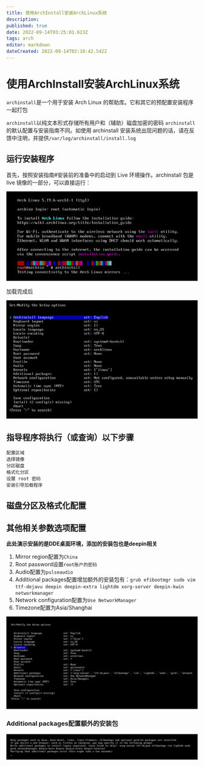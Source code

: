 ```yaml
---
title: 使用ArchInstall安装ArchLinux系统
description: 
published: true
date: 2022-09-14T03:25:01.623Z
tags: arch
editor: markdown
dateCreated: 2022-09-14T02:18:42.542Z
---
```


# 使用ArchInstall安装ArchLinux系统
`archinstall`是一个用于安装 Arch Linux 的帮助库。它和其它的预配置安装程序一起打包

`archinstall`以纯文本形式存储所有用户和（辅助）磁盘加密的密码
`archinstall`的默认配置与安装指南不同。如使用 archinstall 安装系统出现问题的话，请在反馈中注明，并提供`/var/log/archinstall/install.log`

## 运行安装程序
首先，按照安装指南#安装前的准备中的启动到 Live 环境操作。archinstall 包是 live 镜像的一部分，可以直接运行：


![2022-9-14_84223.png](/2022-9-14_84223.png)

加载完成后

![2022-9-14_96134.png](/2022-9-14_96134.png)

## 指导程序将执行（或查询）以下步骤
```
配置区域
选择镜像
分区磁盘
格式化分区
设置 root 密码
安装引导加载程序
```
## 磁盘分区及格式化配置



## 其他相关参数选项配置

**此处演示安装的是DDE桌面环境，添加的安装包也是deepin相关**

1. Mirror region配置为`China`
2. Root password设置`root账户的密码`
3. Audio配置为`pulseaudio`
4. Additional packages配置增加额外的安装包有：`grub efibootmgr sudo vim ttf-dejavu deepin deepin-extra lightdm xorg-server deepin-kwin networkmanager`
5. Network configuration配置为`Use NetworkManager`
6. Timezone配置为Asia/Shanghai


![2022-9-14_31335.png](/2022-9-14_31335.png)

### Additional packages配置额外的安装包
![2022-9-14_1790.png](/2022-9-14_1790.png)